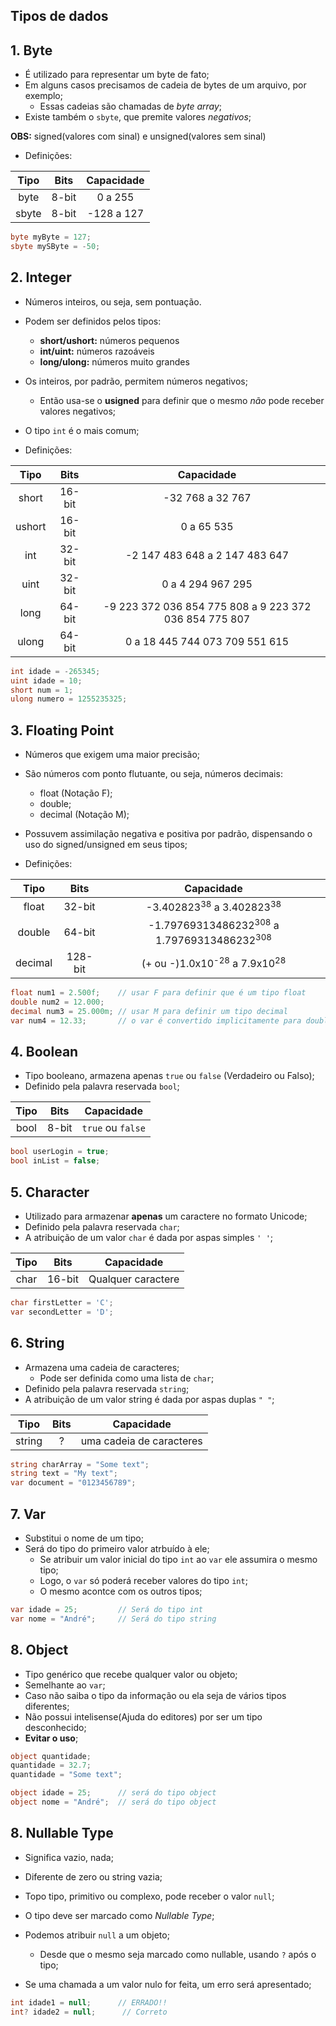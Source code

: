 ## Tipos de dados

## 1. Byte

- É utilizado para representar um byte de fato;
- Em alguns casos precisamos de cadeia de bytes de um arquivo, por exemplo;
    - Essas cadeias são chamadas de _byte array_;
- Existe também o `sbyte`, que premite valores _negativos_;

**OBS:** signed(valores com sinal) e unsigned(valores sem sinal)

- Definições:

Tipo | Bits | Capacidade
 :------: | :------: | :------:
byte | 8-bit | 0 a 255
sbyte | 8-bit | -128 a 127

```csharp
byte myByte = 127;
sbyte mySByte = -50;
```

## 2. Integer

- Números inteiros, ou seja, sem pontuação.
- Podem ser definidos pelos tipos:
    - **short/ushort:** números pequenos
    - **int/uint:** números razoáveis
    - **long/ulong:** números muito grandes
- Os inteiros, por padrão, permitem números negativos;
    - Então usa-se o **usigned** para definir que o mesmo _não_ pode receber valores negativos;
- O tipo `int` é o mais comum;

- Definições:

Tipo | Bits | Capacidade
 :------: | :------: | :------:
short | 16-bit | -32 768 a 32 767
ushort | 16-bit | 0 a 65 535
int | 32-bit | -2 147 483 648 a 2 147 483 647
uint | 32-bit | 0 a 4 294 967 295
long | 64-bit | -9 223 372 036 854 775 808 a 9 223 372 036 854 775 807
ulong | 64-bit | 0 a 18 445 744 073 709 551 615

```csharp
int idade = -265345;
uint idade = 10;
short num = 1;
ulong numero = 1255235325;
```

## 3. Floating Point

- Números que exigem uma maior precisão;
- São números com ponto flutuante, ou seja, números decimais:
    - float (Notação F);
    - double;
    - decimal (Notação M);
- Possuvem assimilação negativa e positiva por padrão, dispensando o uso do signed/unsigned em seus tipos;

- Definições:

Tipo | Bits | Capacidade
 :------: | :------: | :------:
float | 32-bit | -3.402823<sup>38</sup> a 3.402823<sup>38</sup>
double | 64-bit | -1.79769313486232<sup>308</sup> a 1.79769313486232<sup>308</sup>
decimal | 128-bit | (+ ou -)1.0x10<sup>-28</sup> a 7.9x10<sup>28</sup>

```csharp
float num1 = 2.500f;    // usar F para definir que é um tipo float
double num2 = 12.000;
decimal num3 = 25.000m; // usar M para definir um tipo decimal
var num4 = 12.33;       // o var é convertido implicitamente para double
```

## 4. Boolean

- Tipo booleano, armazena apenas `true` ou `false` (Verdadeiro ou Falso);
- Definido pela palavra reservada `bool`;

Tipo | Bits | Capacidade
 :------: | :------: | :------:
 bool | 8-bit | `true` ou `false` 

```csharp
bool userLogin = true;
bool inList = false;
```

## 5. Character

- Utilizado para armazenar **apenas** um caractere no formato Unicode;
- Definido pela palavra reservada `char`;
- A atribuição de um valor `char` é dada por aspas simples `' '`;

Tipo | Bits | Capacidade
 :------: | :------: | :------:
char | 16-bit | Qualquer caractere

```csharp
char firstLetter = 'C';
var secondLetter = 'D';
```

## 6. String

- Armazena uma cadeia de caracteres;
    - Pode ser definida como uma lista de `char`;
- Definido pela palavra reservada `string`;
- A atribuição de um valor string é dada por aspas duplas `" "`;

Tipo | Bits | Capacidade
 :------: | :------: | :------:
string | ? | uma cadeia de caracteres

```csharp
string charArray = "Some text";
string text = "My text";
var document = "0123456789";
```

## 7. Var

- Substitui o nome de um tipo;
- Será do tipo do primeiro valor atrbuído à ele;
    - Se atribuir um valor inicial do tipo `int` ao `var` ele assumira o mesmo tipo;
    - Logo, o `var` só poderá receber valores do tipo `int`;
    - O mesmo acontce com os outros tipos;

```csharp
var idade = 25;         // Será do tipo int
var nome = "André";     // Será do tipo string 
```

## 8. Object

- Tipo genérico que recebe qualquer valor ou objeto;
- Semelhante ao `var`;
- Caso não saiba o tipo da informação ou ela seja de vários tipos diferentes;
- Não possui intelisense(Ajuda do editores) por ser um tipo desconhecido;
- **Evitar o uso**;

```csharp
object quantidade;
quantidade = 32.7;
quantidade = "Some text";

object idade = 25;      // será do tipo object
object nome = "André";  // será do tipo object
```

## 8. Nullable Type

- Significa vazio, nada;
- Diferente de zero ou string vazia;
- Topo tipo, primitivo ou complexo, pode receber o valor `null`;
- O tipo deve ser marcado como _Nullable Type_;

- Podemos atribuir `null` a um objeto;
    - Desde que o  mesmo seja marcado como nullable, usando `?` após o tipo;
- Se uma chamada a um valor nulo for feita, um erro será apresentado;

```csharp
int idade1 = null;      // ERRADO!!
int? idade2 = null;      // Correto
```
